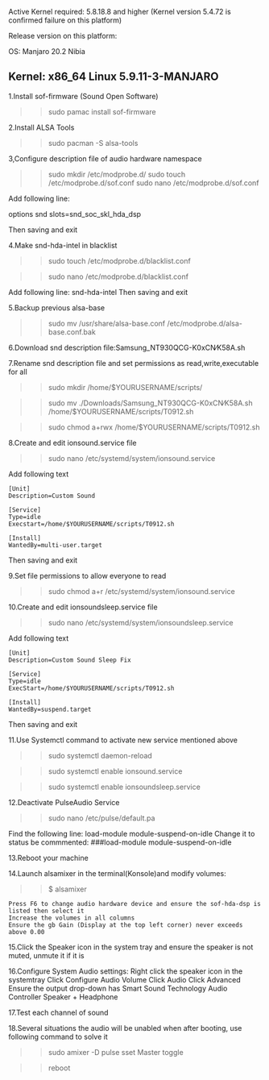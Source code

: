 Active Kernel required: 5.8.18.8 and higher (Kernel version 5.4.72 is confirmed failure on this platform)

Release version on this platform:

OS: Manjaro 20.2 Nibia

Kernel: x86_64 Linux 5.9.11-3-MANJARO
--------------------------------------------------------------------------------------

1.Install sof-firmware (Sound Open Software)
  >>sudo pamac install sof-firmware

2.Install ALSA Tools
  >>sudo pacman -S alsa-tools

3,Configure description file of audio hardware namespace
  >>sudo mkdir /etc/modprobe.d/
  >>sudo touch /etc/modprobe.d/sof.conf
  >>sudo nano /etc/modprobe.d/sof.conf
  
Add following line:

  options snd slots=snd_soc_skl_hda_dsp

Then saving and exit

4.Make snd-hda-intel in blacklist
  >>sudo touch /etc/modprobe.d/blacklist.conf
  
  >>sudo nano /etc/modprobe.d/blacklist.conf
  
Add following line:
  snd-hda-intel
Then saving and exit

5.Backup previous alsa-base
  >>sudo mv /usr/share/alsa-base.conf /etc/modprobe.d/alsa-base.conf.bak

6.Download snd description file:Samsung_NT930QCG-K0xCN⁄K58A.sh

7.Rename snd description file and set permissions as read,write,executable for all
  >>sudo mkdir /home/$YOURUSERNAME/scripts/
  
  >>sudo mv ./Downloads/Samsung_NT930QCG-K0xCN⁄K58A.sh /home/$YOURUSERNAME/scripts/T0912.sh
  
  >>sudo chmod a+rwx /home/$YOURUSERNAME/scripts/T0912.sh

8.Create and edit ionsound.service file
  >>sudo nano /etc/systemd/system/ionsound.service

Add following text
    
    [Unit]
    Description=Custom Sound

    [Service]
    Type=idle
    Execstart=/home/$YOURUSERNAME/scripts/T0912.sh
    
    [Install]
    WantedBy=multi-user.target
    
Then saving and exit

9.Set file permissions to allow everyone to read
  >>sudo chmod a+r /etc/systemd/system/ionsound.service

10.Create and edit ionsoundsleep.service file
  >>sudo nano /etc/systemd/system/ionsoundsleep.service
  
Add following text
   
    [Unit]
    Description=Custom Sound Sleep Fix

    [Service]
    Type=idle
    ExecStart=/home/$YOURUSERNAME/scripts/T0912.sh

    [Install]
    WantedBy=suspend.target
  
Then saving and exit

11.Use Systemctl command to activate new service mentioned above
  >>sudo systemctl daemon-reload
  
  >>sudo systemctl enable ionsound.service
  
  >>sudo systemctl enable ionsoundsleep.service

12.Deactivate PulseAudio Service
  >>sudo nano /etc/pulse/default.pa

Find the following line:
  load-module module-suspend-on-idle
Change it to status be commmented:
  ###load-module module-suspend-on-idle

13.Reboot your machine

14.Launch alsamixer in the terminal(Konsole)and modify volumes:
  >>$ alsamixer
    
    Press F6 to change audio hardware device and ensure the sof-hda-dsp is listed then select it
    Increase the volumes in all columns
    Ensure the gb Gain (Display at the top left corner) never exceeds above 0.00

15.Click the Speaker icon in the system tray and ensure the speaker is not muted, unmute it if it is

16.Configure System Audio settings:
    Right click the speaker icon in the systemtray
    Click Configure Audio Volume
    Click Audio
    Click Advanced
    Ensure the output drop-down has Smart Sound Technology Audio Controller Speaker + Headphone

17.Test each channel of sound

18.Several situations the audio will be unabled when after booting, use following command to solve it
  >>sudo amixer -D pulse sset Master toggle
  
  >>reboot
